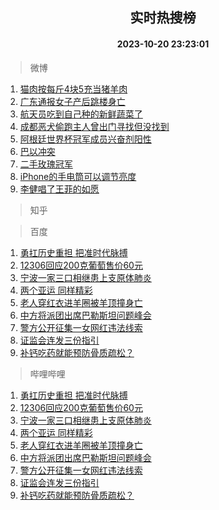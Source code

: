 <div align="center"><h2>实时热搜榜</h2><h4>2023-10-20 23:23:01</h4></div>

> 微博  

1. [猫肉按每斤4块5充当猪羊肉](https://s.weibo.com/weibo?q=%23%E7%8C%AB%E8%82%89%E6%8C%89%E6%AF%8F%E6%96%A44%E5%9D%975%E5%85%85%E5%BD%93%E7%8C%AA%E7%BE%8A%E8%82%89%23&t=31&band_rank=1&Refer=top)<br />
2. [广东通报女子产后跳楼身亡](https://s.weibo.com/weibo?q=%23%E5%B9%BF%E4%B8%9C%E9%80%9A%E6%8A%A5%E5%A5%B3%E5%AD%90%E4%BA%A7%E5%90%8E%E8%B7%B3%E6%A5%BC%E8%BA%AB%E4%BA%A1%23&t=31&band_rank=2&Refer=top)<br />
3. [航天员吃到自己种的新鲜蔬菜了](https://s.weibo.com/weibo?q=%23%E8%88%AA%E5%A4%A9%E5%91%98%E5%90%83%E5%88%B0%E8%87%AA%E5%B7%B1%E7%A7%8D%E7%9A%84%E6%96%B0%E9%B2%9C%E8%94%AC%E8%8F%9C%E4%BA%86%23&t=31&band_rank=3&Refer=top)<br />
4. [成都恶犬偷跑主人曾出门寻找但没找到](https://s.weibo.com/weibo?q=%23%E6%88%90%E9%83%BD%E6%81%B6%E7%8A%AC%E5%81%B7%E8%B7%91%E4%B8%BB%E4%BA%BA%E6%9B%BE%E5%87%BA%E9%97%A8%E5%AF%BB%E6%89%BE%E4%BD%86%E6%B2%A1%E6%89%BE%E5%88%B0%23&t=31&band_rank=4&Refer=top)<br />
5. [阿根廷世界杯冠军成员兴奋剂阳性](https://s.weibo.com/weibo?q=%23%E9%98%BF%E6%A0%B9%E5%BB%B7%E4%B8%96%E7%95%8C%E6%9D%AF%E5%86%A0%E5%86%9B%E6%88%90%E5%91%98%E5%85%B4%E5%A5%8B%E5%89%82%E9%98%B3%E6%80%A7%23&t=31&band_rank=5&Refer=top)<br />
6. [巴以冲突](https://s.weibo.com/weibo?q=%23%E5%B7%B4%E4%BB%A5%E5%86%B2%E7%AA%81%23&t=31&band_rank=6&Refer=top)<br />
7. [二手玫瑰冠军](https://s.weibo.com/weibo?q=%23%E4%BA%8C%E6%89%8B%E7%8E%AB%E7%91%B0%E5%86%A0%E5%86%9B%23&t=31&band_rank=7&Refer=top)<br />
8. [iPhone的手电筒可以调节亮度](https://s.weibo.com/weibo?q=iPhone%E7%9A%84%E6%89%8B%E7%94%B5%E7%AD%92%E5%8F%AF%E4%BB%A5%E8%B0%83%E8%8A%82%E4%BA%AE%E5%BA%A6&t=31&band_rank=8&Refer=top)<br />
9. [李健唱了王菲的如愿](https://s.weibo.com/weibo?q=%23%E6%9D%8E%E5%81%A5%E5%94%B1%E4%BA%86%E7%8E%8B%E8%8F%B2%E7%9A%84%E5%A6%82%E6%84%BF%23&t=31&band_rank=9&Refer=top)<br />

> 知乎  


> 百度  

1. [勇扛历史重担 把准时代脉搏](https://www.baidu.com/s?wd=%E5%8B%87%E6%89%9B%E5%8E%86%E5%8F%B2%E9%87%8D%E6%8B%85+%E6%8A%8A%E5%87%86%E6%97%B6%E4%BB%A3%E8%84%89%E6%90%8F&sa=fyb_news&rsv_dl=fyb_news)<br />
2. [12306回应200克葡萄售价60元](https://www.baidu.com/s?wd=12306%E5%9B%9E%E5%BA%94200%E5%85%8B%E8%91%A1%E8%90%84%E5%94%AE%E4%BB%B760%E5%85%83&sa=fyb_news&rsv_dl=fyb_news)<br />
3. [宁波一家三口相继患上支原体肺炎](https://www.baidu.com/s?wd=%E5%AE%81%E6%B3%A2%E4%B8%80%E5%AE%B6%E4%B8%89%E5%8F%A3%E7%9B%B8%E7%BB%A7%E6%82%A3%E4%B8%8A%E6%94%AF%E5%8E%9F%E4%BD%93%E8%82%BA%E7%82%8E&sa=fyb_news&rsv_dl=fyb_news)<br />
4. [两个亚运 同样精彩](https://www.baidu.com/s?wd=%E4%B8%A4%E4%B8%AA%E4%BA%9A%E8%BF%90+%E5%90%8C%E6%A0%B7%E7%B2%BE%E5%BD%A9&sa=fyb_news&rsv_dl=fyb_news)<br />
5. [老人穿红衣进羊圈被羊顶撞身亡](https://www.baidu.com/s?wd=%E8%80%81%E4%BA%BA%E7%A9%BF%E7%BA%A2%E8%A1%A3%E8%BF%9B%E7%BE%8A%E5%9C%88%E8%A2%AB%E7%BE%8A%E9%A1%B6%E6%92%9E%E8%BA%AB%E4%BA%A1&sa=fyb_news&rsv_dl=fyb_news)<br />
6. [中方将派团出席巴勒斯坦问题峰会](https://www.baidu.com/s?wd=%E4%B8%AD%E6%96%B9%E5%B0%86%E6%B4%BE%E5%9B%A2%E5%87%BA%E5%B8%AD%E5%B7%B4%E5%8B%92%E6%96%AF%E5%9D%A6%E9%97%AE%E9%A2%98%E5%B3%B0%E4%BC%9A&sa=fyb_news&rsv_dl=fyb_news)<br />
7. [警方公开征集一女网红违法线索](https://www.baidu.com/s?wd=%E8%AD%A6%E6%96%B9%E5%85%AC%E5%BC%80%E5%BE%81%E9%9B%86%E4%B8%80%E5%A5%B3%E7%BD%91%E7%BA%A2%E8%BF%9D%E6%B3%95%E7%BA%BF%E7%B4%A2&sa=fyb_news&rsv_dl=fyb_news)<br />
8. [证监会连发三份指引](https://www.baidu.com/s?wd=%E8%AF%81%E7%9B%91%E4%BC%9A%E8%BF%9E%E5%8F%91%E4%B8%89%E4%BB%BD%E6%8C%87%E5%BC%95&sa=fyb_news&rsv_dl=fyb_news)<br />
9. [补钙吃药就能预防骨质疏松？](https://www.baidu.com/s?wd=%E8%A1%A5%E9%92%99%E5%90%83%E8%8D%AF%E5%B0%B1%E8%83%BD%E9%A2%84%E9%98%B2%E9%AA%A8%E8%B4%A8%E7%96%8F%E6%9D%BE%EF%BC%9F&sa=fyb_news&rsv_dl=fyb_news)<br />

> 哔哩哔哩  

1. [勇扛历史重担 把准时代脉搏](https://www.baidu.com/s?wd=%E5%8B%87%E6%89%9B%E5%8E%86%E5%8F%B2%E9%87%8D%E6%8B%85+%E6%8A%8A%E5%87%86%E6%97%B6%E4%BB%A3%E8%84%89%E6%90%8F&sa=fyb_news&rsv_dl=fyb_news)<br />
2. [12306回应200克葡萄售价60元](https://www.baidu.com/s?wd=12306%E5%9B%9E%E5%BA%94200%E5%85%8B%E8%91%A1%E8%90%84%E5%94%AE%E4%BB%B760%E5%85%83&sa=fyb_news&rsv_dl=fyb_news)<br />
3. [宁波一家三口相继患上支原体肺炎](https://www.baidu.com/s?wd=%E5%AE%81%E6%B3%A2%E4%B8%80%E5%AE%B6%E4%B8%89%E5%8F%A3%E7%9B%B8%E7%BB%A7%E6%82%A3%E4%B8%8A%E6%94%AF%E5%8E%9F%E4%BD%93%E8%82%BA%E7%82%8E&sa=fyb_news&rsv_dl=fyb_news)<br />
4. [两个亚运 同样精彩](https://www.baidu.com/s?wd=%E4%B8%A4%E4%B8%AA%E4%BA%9A%E8%BF%90+%E5%90%8C%E6%A0%B7%E7%B2%BE%E5%BD%A9&sa=fyb_news&rsv_dl=fyb_news)<br />
5. [老人穿红衣进羊圈被羊顶撞身亡](https://www.baidu.com/s?wd=%E8%80%81%E4%BA%BA%E7%A9%BF%E7%BA%A2%E8%A1%A3%E8%BF%9B%E7%BE%8A%E5%9C%88%E8%A2%AB%E7%BE%8A%E9%A1%B6%E6%92%9E%E8%BA%AB%E4%BA%A1&sa=fyb_news&rsv_dl=fyb_news)<br />
6. [中方将派团出席巴勒斯坦问题峰会](https://www.baidu.com/s?wd=%E4%B8%AD%E6%96%B9%E5%B0%86%E6%B4%BE%E5%9B%A2%E5%87%BA%E5%B8%AD%E5%B7%B4%E5%8B%92%E6%96%AF%E5%9D%A6%E9%97%AE%E9%A2%98%E5%B3%B0%E4%BC%9A&sa=fyb_news&rsv_dl=fyb_news)<br />
7. [警方公开征集一女网红违法线索](https://www.baidu.com/s?wd=%E8%AD%A6%E6%96%B9%E5%85%AC%E5%BC%80%E5%BE%81%E9%9B%86%E4%B8%80%E5%A5%B3%E7%BD%91%E7%BA%A2%E8%BF%9D%E6%B3%95%E7%BA%BF%E7%B4%A2&sa=fyb_news&rsv_dl=fyb_news)<br />
8. [证监会连发三份指引](https://www.baidu.com/s?wd=%E8%AF%81%E7%9B%91%E4%BC%9A%E8%BF%9E%E5%8F%91%E4%B8%89%E4%BB%BD%E6%8C%87%E5%BC%95&sa=fyb_news&rsv_dl=fyb_news)<br />
9. [补钙吃药就能预防骨质疏松？](https://www.baidu.com/s?wd=%E8%A1%A5%E9%92%99%E5%90%83%E8%8D%AF%E5%B0%B1%E8%83%BD%E9%A2%84%E9%98%B2%E9%AA%A8%E8%B4%A8%E7%96%8F%E6%9D%BE%EF%BC%9F&sa=fyb_news&rsv_dl=fyb_news)<br />
